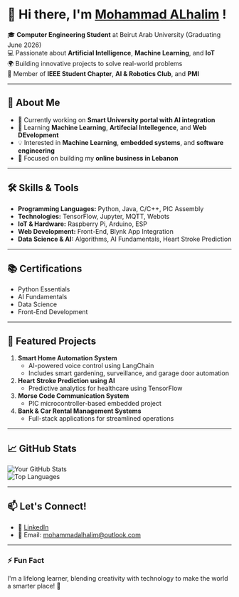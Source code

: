 # 👋 Hi there, I'm [Mohammad ALhalim](https://github.com/MohammadAlHalim) !

🎓 **Computer Engineering Student** at Beirut Arab University (Graduating June 2026)  
💻 Passionate about **Artificial Intelligence**, **Machine Learning**, and **IoT**  
🌍 Building innovative projects to solve real-world problems  
🌟 Member of **IEEE Student Chapter**, **AI & Robotics Club**, and **PMI**  

---

## 🚀 About Me
- 🔭 Currently working on **Smart University portal with AI integration**  
- 🌱 Learning **Machine Learning**, **Artifecial Intellegence**, and **Web DEvelopment**
- 💡 Interested in **Machine Learning**, **embedded systems**, and **software engineering**  
- 🎯 Focused on building my **online business in Lebanon**  

---

## 🛠️ Skills & Tools
- **Programming Languages:** Python, Java, C/C++, PIC Assembly  
- **Technologies:** TensorFlow, Jupyter, MQTT, Webots  
- **IoT & Hardware:** Raspberry Pi, Arduino, ESP  
- **Web Development:** Front-End, Blynk App Integration  
- **Data Science & AI:** Algorithms, AI Fundamentals, Heart Stroke Prediction  

---

## 📚 Certifications
- Python Essentials  
- AI Fundamentals  
- Data Science  
- Front-End Development  

---

## 🌟 Featured Projects
1. **Smart Home Automation System**
   - AI-powered voice control using LangChain  
   - Includes smart gardening, surveillance, and garage door automation  
2. **Heart Stroke Prediction using AI**
   - Predictive analytics for healthcare using TensorFlow  
3. **Morse Code Communication System**
   - PIC microcontroller-based embedded project  
4. **Bank & Car Rental Management Systems**
   - Full-stack applications for streamlined operations  

---

## 📈 GitHub Stats
![Your GitHub Stats](https://github-readme-stats.vercel.app/api?username=mohammadalhalim&show_icons=true&theme=radical)  
![Top Languages](https://github-readme-stats.vercel.app/api/top-langs/?username=mohammadalhalim&layout=compact&theme=radical)  

---

## 📫 Let's Connect!
- 💼 [LinkedIn](https://www.linkedin.com/in/mohammad-alhalim/) 
- 📧 Email: mohammadalhalim@outlook.com

---

### ⚡ Fun Fact
I'm a lifelong learner, blending creativity with technology to make the world a smarter place! 🚀  
